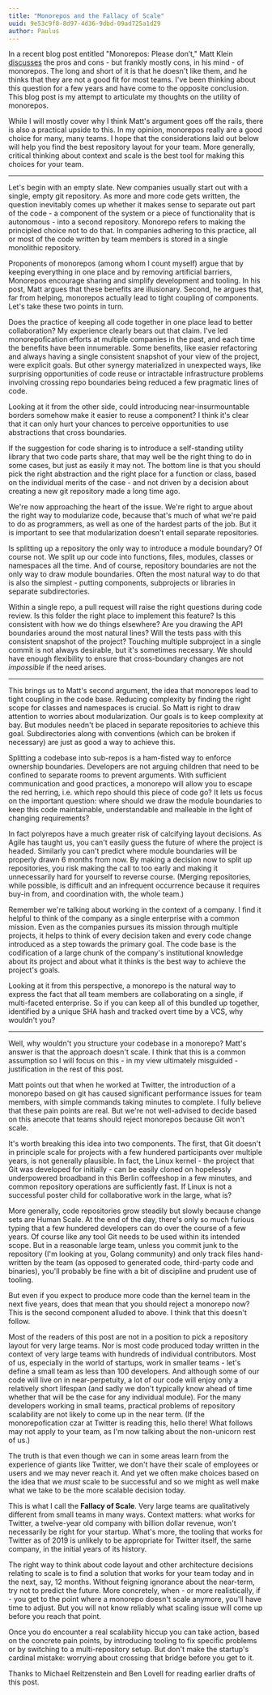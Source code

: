 ```yaml
---
title: "Monorepos and the Fallacy of Scale"
uuid: 9e53c9f8-8d97-4d36-9dbd-09ad725a1d29
author: Paulus
---
```


In a recent blog post entitled "Monorepos: Please don’t," Matt Klein [discusses](https://medium.com/@mattklein123/monorepos-please-dont-e9a279be011b) the pros and cons - but frankly mostly cons, in his mind - of monorepos. The long and short of it is that he doesn't like them, and he thinks that they are not a good fit for most teams. I've been thinking about this question for a few years and have come to the opposite conclusion. This blog post is my attempt to articulate my thoughts on the utility of monorepos.

While I will mostly cover why I think Matt's argument goes off the rails, there is also a practical upside to this. In my opinion, monorepos really are a good choice for many, many teams. I hope that the considerations laid out below will help you find the best repository layout for your team. More generally, critical thinking about context and scale is the best tool for making this choices for your team.

---

Let's begin with an empty slate. New companies usually start out with a single, empty git repository. As more and more code gets written, the question inevitably comes up whether it makes sense to separate out part of the code - a component of the system or a piece of functionality that is autonomous - into a second repository. Monorepo refers to making the principled choice not to do that. In companies adhering to this practice, all or most of the code written by team members is stored in a single monolithic repository.

Proponents of monorepos (among whom I count myself) argue that by keeping everything in one place and by removing artificial barriers, Monorepos encourage sharing and simplify development and tooling. In his post, Matt argues that these benefits are illusionary. Second, he argues that, far from helping, monorepos actually lead to tight coupling of components. Let's take these two points in turn.

Does the practice of keeping all code together in one place lead to better collaboration? My experience clearly bears out that claim. I've led monorepofication efforts at multiple companies in the past, and each time the benefits have been innumerable. Some benefits, like easier refactoring and always having a single consistent snapshot of your view of the project, were explicit goals. But other synergy materialized in unexpected ways, like surprising opportunities of code reuse or intractable infrastructure problems involving crossing repo boundaries being reduced a few pragmatic lines of code.

Looking at it from the other side, could introducing near-insurmountable borders somehow make it easier to reuse a component? I think it's clear that it can only hurt your chances to perceive opportunities to use abstractions that cross boundaries.

If the suggestion for code sharing is to introduce a self-standing utility library that two code parts share, that may well be the right thing to do in some cases, but just as easily it may not. The bottom line is that you should pick the right abstraction and the right place for a function or class, based on the individual merits of the case - and not driven by a decision about creating a new git repository made a long time ago.

We're now approaching the heart of the issue. We're right to argue about the right way to modularize code, because that's much of what we're paid to do as programmers, as well as one of the hardest parts of the job. But it is important to see that modularization doesn't entail separate repositories.

Is splitting up a repository the only way to introduce a module boundary? Of course not. We split up our code into functions, files, modules, classes or namespaces all the time. And of course, repository boundaries are not the only way to draw module boundaries. Often the most natural way to do that is also the simplest - putting components, subprojects or libraries in separate subdirectories.

Within a single repo, a pull request will raise the right questions during code review. Is this folder the right place to implement this feature? Is this consistent with how we do things elsewhere? Are you drawing the API boundaries around the most natural lines? Will the tests pass with this consistent snapshot of the project? Touching multiple subproject in a single commit is not always desirable, but it's sometimes necessary. We should have enough flexibility to ensure that cross-boundary changes are not _impossible_ if the need arises.

---

This brings us to Matt's second argument, the idea that monorepos lead to tight coupling in the code base. Reducing complexity by finding the right scope for classes and namespaces is crucial. So Matt is right to draw attention to worries about modularization. Our goals is to keep complexity at bay. But modules needn't be placed in separate repositories to achieve this goal. Subdirectories along with conventions (which can be broken if necessary) are just as good a way to achieve this.

Splitting a codebase into sub-repos is a ham-fisted way to enforce ownership boundaries. Developers are not arguing children that need to be confined to separate rooms to prevent arguments. With sufficient communication and good practices, a monorepo will allow you to escape the red herring, i.e. which repo should this piece of code go? It lets us focus on the important question: where should we draw the module boundaries to keep this code maintainable, understandable and malleable in the light of changing requirements?

In fact polyrepos have a much greater risk of calcifying layout decisions. As Agile has taught us, you can't easily guess the future of where the project is headed. Similarly you can't predict where module boundaries will be properly drawn 6 months from now. By making a decision now to split up repositories, you risk making the call to too early and making it unnecessarily hard for yourself to reverse course. (Merging repositories, while possible, is difficult and an infrequent occurrence because it requires buy-in from, and coordination with, the whole team.)

Remember we're talking about working in the context of a company. I find it helpful to think of the company as a single enterprise with a common mission. Even as the companies pursues its mission through multiple projects, it helps to think of every decision taken and every code change introduced as a step towards the primary goal. The code base is the codification of a large chunk of the company's institutional knowledge about its project and about what it thinks is the best way to achieve the project's goals.

Looking at it from this perspective, a monorepo is the natural way to express the fact that all team members are collaborating on a single, if multi-faceted enterprise. So if you can keep all of this bundled up together, identified by a unique SHA hash and tracked overt time by a VCS, why wouldn't you?

---

Well, why wouldn't you structure your codebase in a monorepo? Matt's answer is that the approach doesn't scale. I think that this is a common assumption so I will focus on this - in my view ultimately misguided - justification in the rest of this post.

Matt points out that when he worked at Twitter, the introduction of a monorepo based on git has caused significant performance issues for team members, with simple commands taking minutes to complete. I fully believe that these pain points are real. But we're not well-advised to decide based on this anecote that teams should reject monorepos because Git won't scale.

It's worth breaking this idea into two components. The first, that Git doesn't in principle scale for projects with a few hundered participants over multiple years, is not generally plausible. In fact, the Linux kernel - the project that Git was developed for initially - can be easily cloned on hopelessly underpowered broadband in this Berlin coffeeshop in a few minutes, and common repository operations are sufficiently fast. If Linux is not a successful poster child for collaborative work in the large, what is?

More generally, code repositories grow steadily but slowly because change sets are Human Scale. At the end of the day, there's only so much furious typing that a few hundered developers can do over the course of a few years. Of course like any tool Git needs to be used within its intended scope. But in a reasonable large team, unless you commit junk to the repository (I'm looking at you, Golang community) and only track files hand-written by the team (as opposed to generated code, third-party code and binaries), you'll probably be fine with a bit of discipline and prudent use of tooling.

But even if you expect to produce more code than the kernel team in the next five years, does that mean that you should reject a monorepo now? This is the second component alluded to above. I think that this doesn't follow.

Most of the readers of this post are not in a position to pick a repository layout for very large teams. Nor is most code produced today written in the context of very large teams with hundreds of individual contributors. Most of us, especially in the world of startups, work in smaller teams - let's define a small team as less than 100 developers. And although some of our code will live on in near-perpetuity, a lot of our code will enjoy only a relatively short lifespan (and sadly we don't typically know ahead of time whether that will be the case for any individual module). For the many developers working in small teams, practical problems of repository scalability are not likely to come up in the near term. (If the monorepofication czar at Twitter is reading this, hello there! What follows may not apply to your team, as I'm now talking about the non-unicorn rest of us.)

The truth is that even though we can in some areas learn from the experience of giants like Twitter, we don't have their scale of employees or users and we may never reach it. And yet we often make choices based on the idea that we _must_ scale to be successful and so we might as well make what we take to be the more scalable decision today.

This is what I call the **Fallacy of Scale**. Very large teams are qualitatively different from small teams in many ways. Context matters: what works for Twitter, a twelve-year old company with billion dollar revenue, won't necessarily be right for your startup. What's more, the tooling that works for Twitter as of 2019 is unlikely to be appropriate for Twitter itself, the same company, in the initial years of its history.

The right way to think about code layout and other architecture decisions relating to scale is to find a solution that works for your team today and in the next, say, 12 months. Without feigning ignorance about the near-term, try not to predict the future. More concretely, when - or more realistically, if - you get to the point where a monorepo doesn't scale anymore, you'll have time to adjust. But you will not know reliably what scaling issue will come up before you reach that point.

Once you do encounter a real scalability hiccup you can take action, based on the concrete pain points, by introducing tooling to fix specific problems or by switching to a multi-repository setup. But don't make the startup's cardinal mistake: worrying about crossing that bridge before you get to it.

Thanks to Michael Reitzenstein and Ben Lovell for reading earlier drafts of this post.
